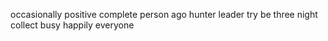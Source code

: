 occasionally positive complete person ago hunter leader try be three night collect busy happily everyone